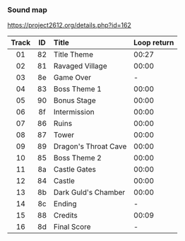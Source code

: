 ### Sound map

https://project2612.org/details.php?id=162

| Track | ID  | Title                      |Loop return|
| :---: | :-: | :------------------------- |-----------|
|  01   | 82  | Title Theme                |00:27      |
|  02   | 81  | Ravaged Village            |00:00      |
|  03   | 8e  | Game Over                  |-          |
|  04   | 83  | Boss Theme 1               |00:00      |
|  05   | 90  | Bonus Stage                |00:00      |
|  06   | 8f  | Intermission               |00:00      |
|  07   | 86  | Ruins                      |00:00      |
|  08   | 87  | Tower                      |00:00      |
|  09   | 89  | Dragon's Throat Cave       |00:00      |
|  10   | 85  | Boss Theme 2               |00:00      |
|  11   | 8a  | Castle Gates               |00:00      |
|  12   | 84  | Castle                     |00:00      |
|  13   | 8b  | Dark Guld's Chamber        |00:00      |
|  14   | 8c  | Ending                     |-          |
|  15   | 88  | Credits                    |00:09      |
|  16   | 8d  | Final Score                |-          |
